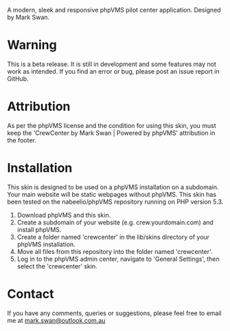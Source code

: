 A modern, sleek and responsive phpVMS pilot center application. Designed by Mark Swan.

# Warning
This is a beta release. It is still in development and some features may not work as intended. If you find an error or bug, please post an issue report in GitHub.

# Attribution
As per the phpVMS license and the condition for using this skin, you must keep the 'CrewCenter by Mark Swan | Powered by phpVMS' attribution in the footer.

# Installation
This skin is designed to be used on a phpVMS installation on a subdomain. Your main website will be static webpages without phpVMS.
This skin has been tested on the nabeelio/phpVMS repository running on PHP version 5.3.

1. Download phpVMS and this skin.
2. Create a subdomain of your website (e.g. crew.yourdomain.com) and install phpVMS.
3. Create a folder named 'crewcenter' in the lib/skins directory of your phpVMS installation.
3. Move all files from this repository into the folder named 'crewcenter'.
4. Log in to the phpVMS admin center, navigate to 'General Settings', then select the 'crewcenter' skin.

# Contact
If you have any comments, queries or suggestions, please feel free to email me at mark.swan@outlook.com.au